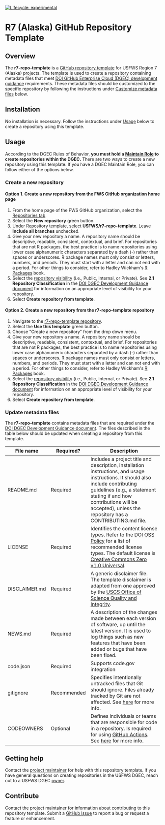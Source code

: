 <!-- badges: start -->

<!-- For more info: https://usethis.r-lib.org/reference/badges.html -->

[![Lifecycle: experimental](https://img.shields.io/badge/lifecycle-experimental-orange.svg)](https://lifecycle.r-lib.org/articles/stages.html#experimental)

<!-- badges: end -->

# R7 (Alaska) GitHub Repository Template

## Overview

The **r7-repo-template** is a [GitHub repository template](https://docs.github.com/en/repositories/creating-and-managing-repositories/creating-a-repository-from-a-template) for USFWS Region 7 (Alaska) projects. The template is used to create a repository containing metadata files that meet [DOI GitHub Enterprise Cloud (DGEC) development guidance](https://doimspp.sharepoint.com/sites/ocio-DOI-GitHub-Enterprise/Shared%20Documents/Forms/AllItems.aspx?id=%2Fsites%2Focio%2DDOI%2DGitHub%2DEnterprise%2FShared%20Documents%2FGeneral%2FRules%20of%20Behavior%2FDGEC%20Development%20Guidance%2Epdf&parent=%2Fsites%2Focio%2DDOI%2DGitHub%2DEnterprise%2FShared%20Documents%2FGeneral%2FRules%20of%20Behavior) requirements. These metadata files should be customized to the specific repository by following the instructions under [Customize metadata files](#update-metadata-files) below.

## Installation

No installation is necessary. Follow the instructions under [Usage](#usage) below to create a repository using this template.

## Usage

According to the DGEC Rules of Behavior, **you must hold a [Maintain Role](https://doimspp.sharepoint.com/sites/ocio-DOI-GitHub-Enterprise/Shared%20Documents/Forms/AllItems.aspx?id=%2Fsites%2Focio%2DDOI%2DGitHub%2DEnterprise%2FShared%20Documents%2FGeneral%2FRules%20of%20Behavior%2FDGEC%20Rules%20of%20Behavior%20%2D%20Maintain%2Epdf&parent=%2Fsites%2Focio%2DDOI%2DGitHub%2DEnterprise%2FShared%20Documents%2FGeneral%2FRules%20of%20Behavior) to create repositories within the DGEC.** There are two ways to create a new repository using this template. If you have a DGEC Maintain Role, you can follow either of the options below.

### Create a new repository

#### Option 1. Create a new repository from the FWS GitHub organization home page

1.  From the home page of the FWS GitHub organization, select the [Repositories tab](https://github.com/orgs/USFWS/repositories).
2.  Select the **New repository** green button.
3.  Under Repository template, select **USFWS/r7-repo-template**. Leave **Include all branches** unchecked.
4.  Give your new repository a name. A repository name should be descriptive, readable, consistent, contextual, and brief. For repositories that are not R packages, the best practice is to name repositories using lower case alphanumeric characters separated by a dash (-) rather than spaces or underscores. R package names must only consist or letters, numbers, and periods. They must start with a letter and can not end with a period. For other things to consider, refer to Hadley Wickham's [R Packages](https://r-pkgs.org/workflow101.html#name-your-package) book. 
5.  Select the [repository visibility](https://docs.github.com/en/enterprise-cloud@latest/repositories/managing-your-repositorys-settings-and-features/managing-repository-settings/setting-repository-visibility) (i.e., Public, Internal, or Private). See **2.1 Repository Classification** in the [DOI DGEC Development Guidance document](https://doimspp.sharepoint.com/sites/ocio-DOI-GitHub-Enterprise/Shared%20Documents/Forms/AllItems.aspx?id=%2Fsites%2Focio%2DDOI%2DGitHub%2DEnterprise%2FShared%20Documents%2FGeneral%2FRules%20of%20Behavior%2FDGEC%20Development%20Guidance%2Epdf&parent=%2Fsites%2Focio%2DDOI%2DGitHub%2DEnterprise%2FShared%20Documents%2FGeneral%2FRules%20of%20Behavior) for information on an appropriate level of visibility for your repository.
6.  Select **Create repository from template**.

#### Option 2. Create a new repository from the r7-repo-template repository

1.  Navigate to the [r7-repo-template repository](https://github.com/USFWS/r7_DGEC_template).
2.  Select the **Use this template** green button.
3.  Choose "Create a new repository" from the drop down menu.
4.  Give your new repository a name. A repository name should be descriptive, readable, consistent, contextual, and brief. For repositories that are not R packages, the best practice is to name repositories using lower case alphanumeric characters separated by a dash (-) rather than spaces or underscores. R package names must only consist or letters, numbers, and periods. They must start with a letter and can not end with a period. For other things to consider, refer to Hadley Wickham's [R Packages](https://r-pkgs.org/workflow101.html#name-your-package) book. 
5.  Select the [repository visibility](https://docs.github.com/en/enterprise-cloud@latest/repositories/managing-your-repositorys-settings-and-features/managing-repository-settings/setting-repository-visibility) (i.e., Public, Internal, or Private). See **2.1 Repository Classification** in the [DOI DGEC Development Guidance document](https://doimspp.sharepoint.com/sites/ocio-DOI-GitHub-Enterprise/Shared%20Documents/Forms/AllItems.aspx?id=%2Fsites%2Focio%2DDOI%2DGitHub%2DEnterprise%2FShared%20Documents%2FGeneral%2FRules%20of%20Behavior%2FDGEC%20Development%20Guidance%2Epdf&parent=%2Fsites%2Focio%2DDOI%2DGitHub%2DEnterprise%2FShared%20Documents%2FGeneral%2FRules%20of%20Behavior) for information on an appropriate level of visibility for your repository.
6.  Select **Create repository from template**.

### Update metadata files

The **r7-repo-template** contains metadata files that are required under the [DOI DGEC Development Guidance document](https://doimspp.sharepoint.com/sites/ocio-DOI-GitHub-Enterprise/Shared%20Documents/Forms/AllItems.aspx?id=%2Fsites%2Focio%2DDOI%2DGitHub%2DEnterprise%2FShared%20Documents%2FGeneral%2FRules%20of%20Behavior%2FDGEC%20Development%20Guidance%2Epdf&parent=%2Fsites%2Focio%2DDOI%2DGitHub%2DEnterprise%2FShared%20Documents%2FGeneral%2FRules%20of%20Behavior). The files described in the table below should be updated when creating a repository from this template.

| File name     | Required?   | Description                                                                                                                                                                                                                                                                                                                                                                                                                                                                                                                                                                                                                                  |
|-------------------|-------------------|----------------------------------|
| README.md     | Required    | Includes a project title and description, installation instructions, and usage instructions. It should also include contributing guidelines (e.g., a statement stating if and how contributions will be accepted), unless the repository has a CONTRIBUTING.md file.                                                                                                                                                                                                                                                                                                                                                                         |
| LICENSE       | Required    | Identifies the content license types. Refer to the [DOI OSS Policy](https://doimspp.sharepoint.com/sites/doi-imt-services/Memorandums%20and%20Directives/Forms/Date%20Sorted.aspx?id=%2Fsites%2Fdoi%2Dimt%2Dservices%2FMemorandums%20and%20Directives%2FFY2022%2FOCIO%20Memo%5FOpen%20Source%20Software%20Policy%5FSigned%2011082021%2Epdf&parent=%2Fsites%2Fdoi%2Dimt%2Dservices%2FMemorandums%20and%20Directives%2FFY2022) for a list of recommended license types. The default license is [Creative Commons Zero v1.0 Universal](https://creativecommons.org/publicdomain/zero/1.0/).                             |
| DISCLAIMER.md | Required    | A generic disclaimer file. The template disclaimer is adapted from one approved by the [USGS Office of Science Quality and Integrity](https://www.usgs.gov/about/organization/science-support/office-science-quality-and-integrity/fundamental-science-5#5).                                                                                                                                                                                                                                                                                                                                                                         |
| NEWS.md       | Required    | A description of the changes made between each version of software, up until the latest version. It is used to log things such as new features that have been added or bugs that have been fixed.                                                                                                                                                                                                                                                                                                                                                                                                                                            |
| code.json     | Required    | Supports code.gov integration                                                                                                                                                                                                                                                                                                                                                                                                                                                                                                                                                                                                                |
| gitignore     | Recommended | Specifies intentionally untracked files that Git should ignore. Files already tracked by Git are not affected. See [here](https://git-scm.com/docs/gitignore) for more info.                                                                                                                                                                                                                                                                                                                                                                                                                                                                 |
| CODEOWNERS    | Optional    | Defines individuals or teams that are responsible for code in a repository. Is required for using [GitHub Actions](https://doimspp.sharepoint.com/sites/ocio-DOI-GitHub-Enterprise/Shared%20Documents/Forms/AllItems.aspx?id=%2Fsites%2Focio%2DDOI%2DGitHub%2DEnterprise%2FShared%20Documents%2FGeneral%2FRules%20of%20Behavior%2FDGEC%20GitHub%20Actions%2Epdf&parent=%2Fsites%2Focio%2DDOI%2DGitHub%2DEnterprise%2FShared%20Documents%2FGeneral%2FRules%20of%20Behavior). See [here](https://docs.github.com/en/repositories/managing-your-repositorys-settings-and-features/customizing-your-repository/about-code-owners) for more info. |

## Getting help

Contact the [project maintainer](emailto:mccrea_cobb@fws.gov) for help with this repository template. If you have general questions on creating repositories in the USFWS DGEC, reach out to a USFWS DGEC [owner](https://github.com/orgs/USFWS/people?query=role%3Aowner).

## Contribute

Contact the project maintainer for information about contributing to this repository template. Submit a [GitHub Issue](https://github.com/USFWS/r7-repo-template/issues) to report a bug or request a feature or enhancement.

